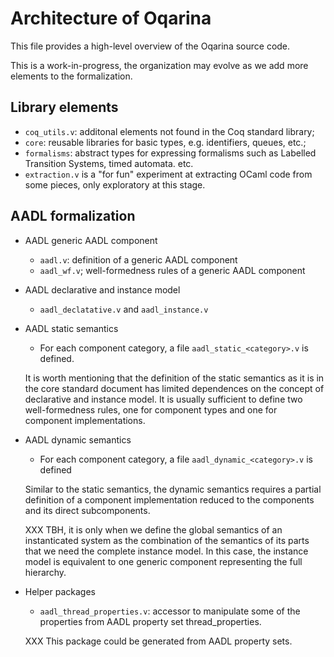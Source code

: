 # Architecture of Oqarina

This file provides a high-level overview of the Oqarina source code.

This is a work-in-progress, the organization may evolve as we add more elements to the formalization.

## Library elements

* `coq_utils.v`: additonal elements not found in the Coq standard library;
* `core`: reusable libraries for basic types, e.g. identifiers, queues, etc.;
* `formalisms`: abstract types for expressing formalisms such as Labelled Transition Systems, timed automata. etc.
* `extraction.v` is a "for fun" experiment at extracting OCaml code from some pieces, only exploratory at this stage.

## AADL formalization

* AADL generic AADL component
    * `aadl.v`: definition of a generic AADL component
    * `aadl_wf.v`; well-formedness rules of a generic AADL component

* AADL declarative and instance model
    * `aadl_declatative.v` and `aadl_instance.v`

* AADL static semantics
    * For each component category, a file `aadl_static_<category>.v` is defined.

    It is worth mentioning that the definition of the static semantics as it is in the core standard document has limited dependences on the concept of declarative and instance model. It is usually sufficient to define two well-formedness rules, one for component types and one for component implementations.

* AADL dynamic semantics
    * For each component category, a file `aadl_dynamic_<category>.v` is defined

    Similar to the static semantics, the dynamic semantics requires a partial definition of a component implementation reduced to the components and its direct subcomponents.

    XXX TBH, it is only when we define the global semantics of an instanticated system as the combination of the semantics of its parts that we need the complete instance model. In this case, the instance model is equivalent to one generic component representing the full hierarchy.

* Helper packages
    * `aadl_thread_properties.v`: accessor to manipulate some of the properties from AADL property set thread_properties.

    XXX This package could be generated from AADL property sets.